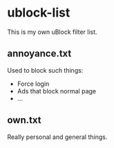 # ublock-list
This is my own uBlock filter list.

## annoyance.txt
Used to block such things:
- Force login
- Ads that block normal page
- ...

## own.txt
Really personal and general things.
